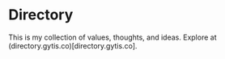 # Directory

This is my collection of values, thoughts, and ideas. Explore at (directory.gytis.co)[directory.gytis.co].